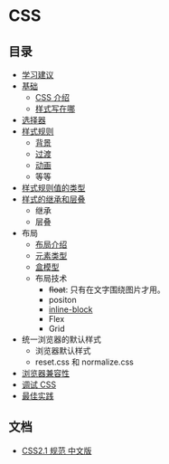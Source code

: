 # CSS
## 目录
* [学习建议](tip.md)
* [基础](basic)
  * [CSS 介绍](basic/intro.md)
  * [样式写在哪](basic/place.md)
* [选择器](selector)
* [样式规则](rules)
  * [背景](rules/background)
  * [过渡](rules/transition)
  * [动画](rules/animate)
  * 等等
* [样式规则值的类型](value-type)
* [样式的继承和层叠](inheritance-and-cascade)
  * 继承
  * 层叠
* 布局
  * [布局介绍](layout)
  * [元素类型](layout/elem-type.md)
  * [盒模型](layout/box-model)
  * 布局技术
    * ~~float~~: 只有在文字围绕图片才用。
    * positon
    * [inline-block](layout/inline-block)
    * Flex
    * Grid
* 统一浏览器的默认样式
  * 浏览器默认样式
  * reset.css 和 normalize.css
* [浏览器兼容性](compatibility)
* [调试 CSS](debug)
* [最佳实践](best-practice)

## 文档
* [CSS2.1 规范 中文版](http://www.ayqy.net/doc/css2-1/cover.html)

